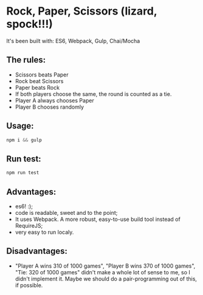 # Rock, Paper, Scissors (lizard, spock!!!)

It's been built with: ES6, Webpack, Gulp, Chai/Mocha

## The rules:

- Scissors beats Paper
- Rock beat Scissors
- Paper beats Rock
- If both players choose the same, the round is counted as a tie.
- Player A always chooses Paper
- Player B chooses randomly

## Usage:

```javascript
npm i && gulp
```
## Run test:

```javascript
npm run test
```

## Advantages:

- es6! :);
- code is readable, sweet and to the point;
- It uses Webpack. A more robust, easy-to-use build tool instead of RequireJS;
- very easy to run localy.

## Disadvantages:

- "Player A wins 310 of 1000 games", "Player B wins 370 of 1000 games", "Tie: 320 of 1000 games" didn't make a whole lot of sense to me, so I didn't implement it. Maybe we should do a pair-programming out of this, if possible.
